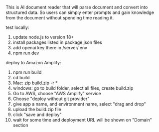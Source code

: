 This is AI document reader that will parse document and convert into
structured data. So users can simply enter prompts and gain knowledge
from the document without spending time reading it.

test locally:
1. update node.js to version 18+
2. install packages listed in package.json files
3. add openai key there in /server/.env
4. npm run dev

deploy to Amazon Amplify:
1. npm run build
2. cd build
3. Mac: zip build.zip -r *
4. windows: go to build folder, select all files, create build.zip
5. Go to AWS, choose "AWS Amplify" service
6. Choose "deploy without git provider"
7. give app a name, and environment name, select "drag and drop"
8. upload the build.zip file
9. click "save and deploy"
10. wait for some time and deployment URL will be shown on "Domain" section





